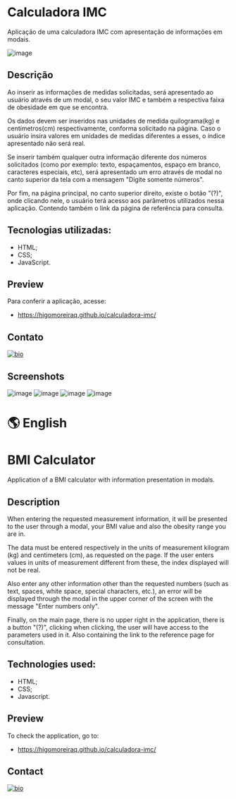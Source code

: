 # Calculadora IMC

Aplicação de uma calculadora IMC com apresentação de informações em modais.

![image](https://user-images.githubusercontent.com/107502907/191538702-7e81d67b-044d-4fc3-99bf-68e1906f1998.png)

## Descrição

Ao inserir as informações de medidas solicitadas, será apresentado ao usuário através de um modal,
o seu valor IMC e também a respectiva faixa de obesidade em que se encontra.

Os dados devem ser inseridos nas unidades de medida quilograma(kg) e centímetros(cm) respectivamente, conforma solicitado na página.
Caso o usuário insira valores em unidades de medidas diferentes a esses, o índice apresentado não será real.

Se inserir também qualquer outra informação diferente dos números solicitados (como por exemplo: texto, espaçamentos, espaço em branco, caracteres especiais, etc), 
será apresentado um erro através de modal no canto superior da tela com a mensagem "Digite somente números".

Por fim, na página principal, no canto superior direito, existe o botão "(?)", onde clicando nele, o usuário terá acesso aos parâmetros utilizados nessa aplicação.
Contendo também o link da página de referência para consulta.

## Tecnologias utilizadas:

- HTML;
- CSS;
- JavaScript.

## Preview

Para conferir a aplicação, acesse:

- https://higomoreiraq.github.io/calculadora-imc/

## Contato

[![bio](https://img.shields.io/badge/bio_higomoreiraq-19B866?style=for-the-badge&logo=ko-fi&logoColor=white)](https://higomoreiraq.github.io/Bio-Higo-Moreira/)


## Screenshots
![image](https://user-images.githubusercontent.com/107502907/191538788-411179ca-318b-422d-9569-7a109dd84a09.png)
![image](https://user-images.githubusercontent.com/107502907/191538878-b99f5f1f-de27-41fa-91b4-7f933aab618a.png)
![image](https://user-images.githubusercontent.com/107502907/191539324-4f990e0b-4104-4e2b-b42b-270962045aed.png)
![image](https://user-images.githubusercontent.com/107502907/191539413-8530e890-eeff-4a3f-9d1c-43c4ec83cce7.png)

#
# 🌎 English

# BMI Calculator

Application of a BMI calculator with information presentation in modals.

## Description

When entering the requested measurement information, it will be presented to the user through a modal,
your BMI value and also the obesity range you are in.

The data must be entered respectively in the units of measurement kilogram (kg) and centimeters (cm), as requested on the page.
If the user enters values in units of measurement different from these, the index displayed will not be real.

Also enter any other information other than the requested numbers (such as text, spaces, white space, special characters, etc.),
an error will be displayed through the modal in the upper corner of the screen with the message "Enter numbers only".

Finally, on the main page, there is no upper right in the application, there is a button "(?)", clicking when clicking, the user will have access to the parameters used in it.
Also containing the link to the reference page for consultation.

## Technologies used:

- HTML;
- CSS;
- Javascript.

## Preview

To check the application, go to:

- https://higomoreiraq.github.io/calculadora-imc/

## Contact

[![bio](https://img.shields.io/badge/bio_higomoreiraq-19B866?style=for-the-badge&logo=ko-fi&logoColor=white)](https://higomoreiraq.github.io/Bio-Higo-Moreira/)
